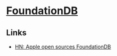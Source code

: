 # [FoundationDB](https://github.com/apple/foundationdb)

## Links
- [HN: Apple open sources FoundationDB](https://news.ycombinator.com/item?id=16877395)
